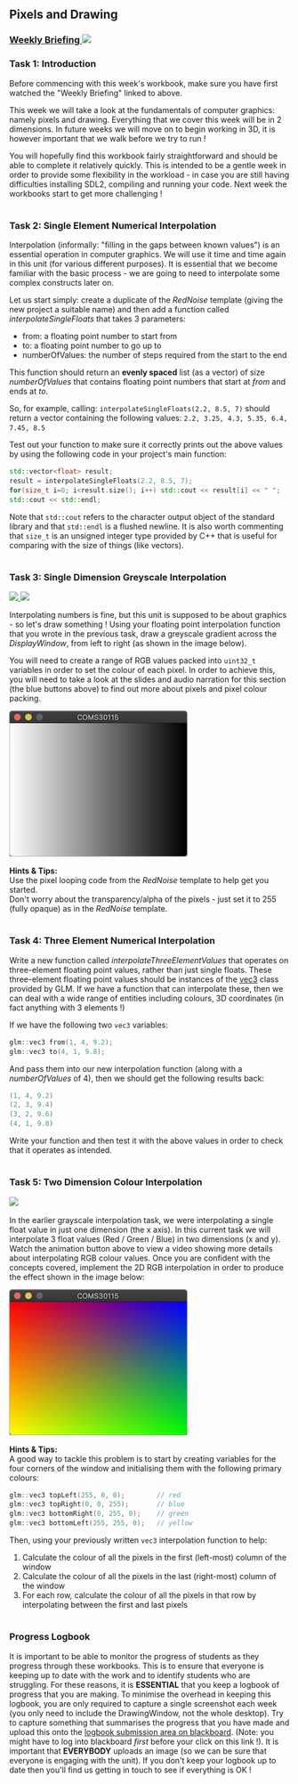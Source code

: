 ## Pixels and Drawing
### <a href='https://web.microsoftstream.com/channel/b84051cb-1dba-4cb4-a271-60cc6635f92f' target='_blank'> Weekly Briefing ![](../../resources/icons/briefing.png) </a>
### Task 1: Introduction


Before commencing with this week's workbook, make sure you have first watched the "Weekly Briefing" linked to above.

This week we will take a look at the fundamentals of computer graphics: namely pixels and drawing. Everything that we cover this week will be in 2 dimensions. In future weeks we will move on to begin working in 3D, it is however important that we walk before we try to run !

You will hopefully find this workbook fairly straightforward and should be able to complete it relatively quickly. This is intended to be a gentle week in order to provide some flexibility in the workload - in case you are still having difficulties installing SDL2, compiling and running your code. Next week the workbooks start to get more challenging !  


# 
### Task 2: Single Element Numerical Interpolation


Interpolation (informally: "filling in the gaps between known values") is an essential operation in computer graphics. We will use it time and time again in this unit (for various different purposes). It is essential that we become familiar with the basic process - we are going to need to interpolate some complex constructs later on.

Let us start simply: create a duplicate of the _RedNoise_ template (giving the new project a suitable name) and then add a function called _interpolateSingleFloats_ that takes 3 parameters:
- from: a floating point number to start from
- to: a floating point number to go up to
- numberOfValues: the number of steps required from the start to the end

This function should return an **evenly spaced** list (as a vector) of size _numberOfValues_ that contains floating point numbers that start at _from_ and ends at _to_.

So, for example, calling: `interpolateSingleFloats(2.2, 8.5, 7)` should return a vector containing the following values: `2.2, 3.25, 4.3, 5.35, 6.4, 7.45, 8.5`

Test out your function to make sure it correctly prints out the above values by using the following code in your project's main function:

``` cpp
std::vector<float> result;
result = interpolateSingleFloats(2.2, 8.5, 7);
for(size_t i=0; i<result.size(); i++) std::cout << result[i] << " ";
std::cout << std::endl;
```

Note that `std::cout` refers to the character output object of the standard library and that `std::endl` is a flushed newline. It is also worth commenting that `size_t` is an unsigned integer type provided by C++ that is useful for comparing with the size of things (like vectors).  


# 
### Task 3: Single Dimension Greyscale Interpolation
 <a href='03%20Single%20Dimension%20Greyscale%20Interpolation/slides/segment-1.pdf' target='_blank'> ![](../../resources/icons/slides.png) </a> <a href='03%20Single%20Dimension%20Greyscale%20Interpolation/audio/segment-1.mp4' target='_blank'> ![](../../resources/icons/audio.png) </a>

Interpolating numbers is fine, but this unit is supposed to be about graphics - so let's draw something ! Using your floating point interpolation function that you wrote in the previous task, draw a greyscale gradient across the _DisplayWindow_, from left to right (as shown in the image below). 

You will need to create a range of RGB values packed into `uint32_t` variables in order to set the colour of each pixel. In order to achieve this, you will need to take a look at the slides and audio narration for this section (the blue buttons above) to find out more about pixels and pixel colour packing.  


![](03%20Single%20Dimension%20Greyscale%20Interpolation/images/grey-scale.jpg)

**Hints & Tips:**  
Use the pixel looping code from the _RedNoise_ template to help get you started.  
Don't worry about the transparency/alpha of the pixels - just set it to 255 (fully opaque) as in the _RedNoise_ template.  


# 
### Task 4: Three Element Numerical Interpolation


Write a new function called _interpolateThreeElementValues_ that operates on three-element floating point values, rather than just single floats. These three-element floating point values should be instances of the <a href="https://en.wikibooks.org/wiki/GLSL_Programming/Vector_and_Matrix_Operations" target="_blank">vec3</a> class provided by GLM. If we have a function that can interpolate these, then we can deal with a wide range of entities including colours, 3D coordinates (in fact anything with 3 elements !)  

If we have the following two `vec3` variables:
``` cpp
glm::vec3 from(1, 4, 9.2);
glm::vec3 to(4, 1, 9.8);
```
And pass them into our new interpolation function (along with a _numberOfValues_ of 4), then we should get the following results back:

``` cpp
(1, 4, 9.2)
(2, 3, 9.4)
(3, 2, 9.6)
(4, 1, 9.8)
```

Write your function and then test it with the above values in order to check that it operates as intended.  


# 
### Task 5: Two Dimension Colour Interpolation
 <a href='05%20Two%20Dimension%20Colour%20Interpolation/animation/segment-1.mp4' target='_blank'> ![](../../resources/icons/animation.png) </a>

In the earlier grayscale interpolation task, we were interpolating a single float value in just one dimension (the x axis). In this current task we will interpolate 3 float values (Red / Green / Blue) in two dimensions (x and y). Watch the animation button above to view a video showing more details about interpolating RGB colour values. Once you are confident with the concepts covered, implement the 2D RGB interpolation in order to produce the effect shown in the image below:
  


![](05%20Two%20Dimension%20Colour%20Interpolation/images/colour-spectrum.jpg)

**Hints & Tips:**  
A good way to tackle this problem is to start by creating variables for the four corners of the window and initialising them with the following primary colours:

``` cpp
glm::vec3 topLeft(255, 0, 0);        // red 
glm::vec3 topRight(0, 0, 255);       // blue 
glm::vec3 bottomRight(0, 255, 0);    // green 
glm::vec3 bottomLeft(255, 255, 0);   // yellow
```

Then, using your previously written `vec3` interpolation function to help:
1. Calculate the colour of all the pixels in the first (left-most) column of the window
2. Calculate the colour of all the pixels in the last (right-most) column of the window
3. For each row, calculate the colour of all the pixels in that row by interpolating between the first and last pixels  


# 
### Progress Logbook

It is important to be able to monitor the progress of students as they progress through these workbooks.
This is to ensure that everyone is keeping up to date with the work and to identify students who are struggling.
For these reasons, it is **ESSENTIAL** that you keep a logbook of progress that you are making.
To minimise the overhead in keeping this logbook, you are only required to capture a single screenshot each week
(you only need to include the DrawingWindow, not the whole desktop).
Try to capture something that summarises the progress that you have made and upload this onto the
[logbook submission area on blackboard](https://www.ole.bris.ac.uk/webapps/assignment/uploadAssignment?content_id=_4837989_1&course_id=_240795_1&group_id=&mode=cpview).
(Note: you might have to log into blackboard _first_ before your click on this link !).
It is important that **EVERYBODY** uploads an image (so we can be sure that everyone is engaging with the unit).
If you don't keep your logbook up to date then you'll find us getting in touch to see if everything is OK !